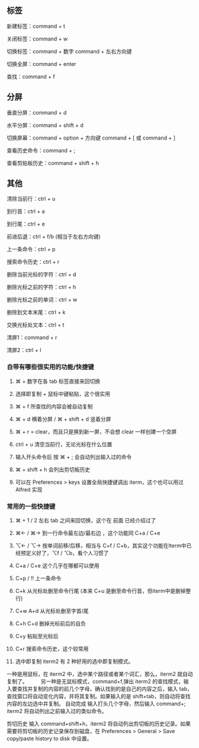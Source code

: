 ## 标签
新建标签：command + t
 
关闭标签：command + w
 
切换标签：command + 数字 command + 左右方向键
 
切换全屏：command + enter
 
查找：command + f

## 分屏


垂直分屏：command + d
 
水平分屏：command + shift + d
 
切换屏幕：command + option + 方向键 command + [ 或 command + ]
 
查看历史命令：command + ;
 
查看剪贴板历史：command + shift + h


## 其他
清除当前行：ctrl + u
 
到行首：ctrl + a
 
到行尾：ctrl + e
 
前进后退：ctrl + f/b (相当于左右方向键)
 
上一条命令：ctrl + p
 
搜索命令历史：ctrl + r
 
删除当前光标的字符：ctrl + d
 
删除光标之前的字符：ctrl + h
 
删除光标之前的单词：ctrl + w
 
删除到文本末尾：ctrl + k
 
交换光标处文本：ctrl + t
 
清屏1：command + r
 
清屏2：ctrl + l
 
### 自带有哪些很实用的功能/快捷键
 
1. ⌘ + 数字在各 tab 标签直接来回切换
 
2. 选择即复制 + 鼠标中键粘贴，这个很实用
 
3. ⌘ + f 所查找的内容会被自动复制
 
4. ⌘ + d 横着分屏 / ⌘ + shift + d 竖着分屏
 
5. ⌘ + r = clear，而且只是换到新一屏，不会想 clear 一样创建一个空屏
 
6. ctrl + u 清空当前行，无论光标在什么位置
 
7. 输入开头命令后 按 ⌘ + ; 会自动列出输入过的命令
 
8. ⌘ + shift + h 会列出剪切板历史
 
10. 可以在 Preferences > keys 设置全局快捷键调出 iterm，这个也可以用过 Alfred 实现


### 常用的一些快捷键

1. ⌘ + 1 / 2 左右 tab 之间来回切换，这个在 前面 已经介绍过了
 
2. ⌘← / ⌘→ 到一行命令最左边/最右边 ，这个功能同 C+a / C+e

3. ⌥← / ⌥→ 按单词前移/后移，相当与 C+f / C+b，其实这个功能在Iterm中已经预定义好了，⌥f / ⌥b，看个人习惯了

4. C+a / C+e 这个几乎在哪都可以使用
 
5. C+p / !! 上一条命令
 
6. C+k 从光标处删至命令行尾 (本来 C+u 是删至命令行首，但iterm中是删掉整行)
 
7. C+w A+d 从光标处删至字首/尾
 
8. C+h C+d 删掉光标前后的自负
 
9. C+y 粘贴至光标后
 
10. C+r 搜索命令历史，这个较常用


11. 选中即复制
iterm2 有 2 种好用的选中即复制模式。

一种是用鼠标，在 iterm2 中，选中某个路径或者某个词汇，那么，iterm2 就自动复制了。 　　
另一种是无鼠标模式，command+f,弹出 iterm2 的查找模式，输入要查找并复制的内容的前几个字母，确认找到的是自己的内容之后，输入 tab，查找窗口将自动变化内容，并将其复制。如果输入的是 shift+tab，则自动将查找内容的左边选中并复制。
自动完成
输入打头几个字母，然后输入 command+; iterm2 将自动列出之前输入过的类似命令。 　　

剪切历史
输入 command+shift+h，iterm2 将自动列出剪切板的历史记录。如果需要将剪切板的历史记录保存到磁盘，在 Preferences > General > Save copy/paste history to disk 中设置。